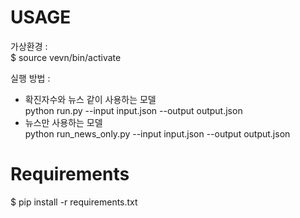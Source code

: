 # USAGE

가상환경 : </br>
$ source vevn/bin/activate </br>

  
실행 방법 : </br>

- 확진자수와 뉴스 같이 사용하는 모델 </br>
python run.py --input input.json --output output.json</br>
- 뉴스만 사용하는 모델 </br>
python run_news_only.py --input input.json --output output.json </br>


# Requirements
$ pip install -r requirements.txt
